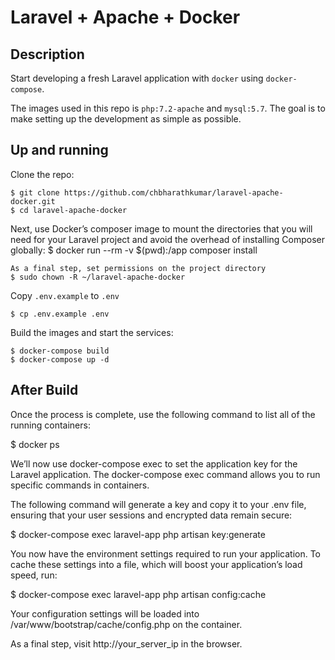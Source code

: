 # Laravel + Apache + Docker

## Description
Start developing a fresh Laravel application with `docker` using `docker-compose`.

The images used in this repo is `php:7.2-apache` and `mysql:5.7`. The goal is to make setting up the development as simple as possible.

## Up and running
Clone the repo:
```
$ git clone https://github.com/chbharathkumar/laravel-apache-docker.git
$ cd laravel-apache-docker
```
Next, use Docker’s composer image to mount the directories that you will need for your Laravel project and avoid the overhead of installing Composer globally:
$ docker run --rm -v $(pwd):/app composer install
```
As a final step, set permissions on the project directory
$ sudo chown -R ~/laravel-apache-docker
```
Copy `.env.example` to `.env`
```
$ cp .env.example .env 
```

Build the images and start the services:
```
$ docker-compose build
$ docker-compose up -d
```
## After Build
Once the process is complete, use the following command to list all of the running containers:

$ docker ps

We’ll now use docker-compose exec to set the application key for the Laravel application. The  docker-compose exec command allows you to run specific commands in containers.

The following command will generate a key and copy it to your .env file, ensuring that your user sessions and encrypted data remain secure:


$ docker-compose exec laravel-app php artisan key:generate

You now have the environment settings required to run your application. To cache these settings into a file, which will boost your application’s load speed, run:

$ docker-compose exec laravel-app php artisan config:cache


Your configuration settings will be loaded into /var/www/bootstrap/cache/config.php on the container.

As a final step, visit http://your_server_ip in the browser.


